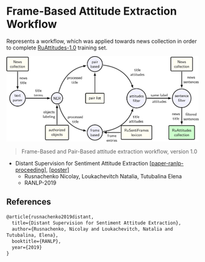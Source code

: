 # Frame-Based Attitude Extraction Workflow

Represents a workflow, which was applied towards news collection in order to complete
[RuAttitudes-1.0](https://github.com/nicolay-r/RuAttitudes/tree/v1.2) training set.

![](logo.png)
> Frame-Based and Pair-Based attitude extraction workflow, version 1.0

* Distant Supervision for Sentiment Attitude Extraction
[[paper-ranlp-proceeding]](http://lml.bas.bg/ranlp2019/proceedings-ranlp-2019.pdf),
[[poster]](docs/ranlp_2019_poster_portrait.pdf)
    * Rusnachenko Nicolay, Loukachevitch Natalia, Tutubalina Elena
    * RANLP-2019
    

## References

```
@article{rusnachenko2019distant,
  title={Distant Supervision for Sentiment Attitude Extraction},
  author={Rusnachenko, Nicolay and Loukachevitch, Natalia and Tutubalina, Elena},
  booktitle={RANLP},
  year={2019}
}
```